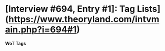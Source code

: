 # [Interview #694, Entry #1]: Tag Lists](https://www.theoryland.com/intvmain.php?i=694#1)

#### WoT Tags

